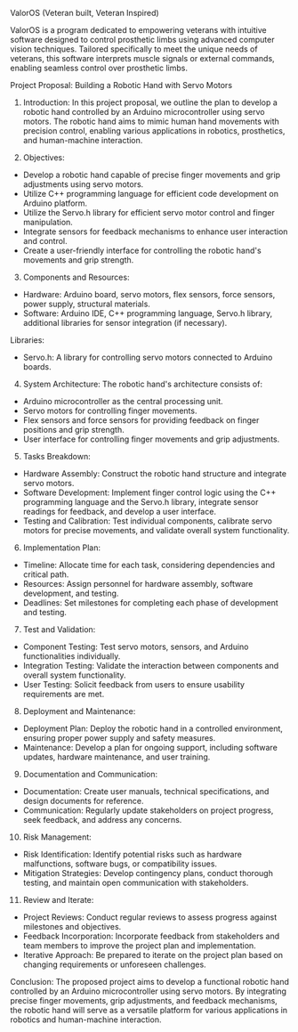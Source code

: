 ValorOS (Veteran built, Veteran Inspired)

ValorOS is a program dedicated to empowering veterans with intuitive software designed to control prosthetic limbs using advanced computer vision techniques. Tailored specifically to meet the unique needs of veterans, this software interprets muscle signals or external commands, enabling seamless control over prosthetic limbs.

Project Proposal: Building a Robotic Hand with Servo Motors

1. Introduction:
In this project proposal, we outline the plan to develop a robotic hand controlled by an Arduino microcontroller using servo motors. The robotic hand aims to mimic human hand movements with precision control, enabling various applications in robotics, prosthetics, and human-machine interaction.

2. Objectives:
- Develop a robotic hand capable of precise finger movements and grip adjustments using servo motors.
- Utilize C++ programming language for efficient code development on Arduino platform.
- Utilize the Servo.h library for efficient servo motor control and finger manipulation.
- Integrate sensors for feedback mechanisms to enhance user interaction and control.
- Create a user-friendly interface for controlling the robotic hand's movements and grip strength.

3. Components and Resources:
- Hardware: Arduino board, servo motors, flex sensors, force sensors, power supply, structural materials.
- Software: Arduino IDE, C++ programming language, Servo.h library, additional libraries for sensor integration (if necessary).

Libraries:
- Servo.h: A library for controlling servo motors connected to Arduino boards.

4. System Architecture:
The robotic hand's architecture consists of:
- Arduino microcontroller as the central processing unit.
- Servo motors for controlling finger movements.
- Flex sensors and force sensors for providing feedback on finger positions and grip strength.
- User interface for controlling finger movements and grip adjustments.

5. Tasks Breakdown:
- Hardware Assembly: Construct the robotic hand structure and integrate servo motors.
- Software Development: Implement finger control logic using the C++ programming language and the Servo.h library, integrate sensor readings for feedback, and develop a user interface.
- Testing and Calibration: Test individual components, calibrate servo motors for precise movements, and validate overall system functionality.

6. Implementation Plan:
- Timeline: Allocate time for each task, considering dependencies and critical path.
- Resources: Assign personnel for hardware assembly, software development, and testing.
- Deadlines: Set milestones for completing each phase of development and testing.

7. Test and Validation:
- Component Testing: Test servo motors, sensors, and Arduino functionalities individually.
- Integration Testing: Validate the interaction between components and overall system functionality.
- User Testing: Solicit feedback from users to ensure usability requirements are met.

8. Deployment and Maintenance:
- Deployment Plan: Deploy the robotic hand in a controlled environment, ensuring proper power supply and safety measures.
- Maintenance: Develop a plan for ongoing support, including software updates, hardware maintenance, and user training.

9. Documentation and Communication:
- Documentation: Create user manuals, technical specifications, and design documents for reference.
- Communication: Regularly update stakeholders on project progress, seek feedback, and address any concerns.

10. Risk Management:
- Risk Identification: Identify potential risks such as hardware malfunctions, software bugs, or compatibility issues.
- Mitigation Strategies: Develop contingency plans, conduct thorough testing, and maintain open communication with stakeholders.

11. Review and Iterate:
- Project Reviews: Conduct regular reviews to assess progress against milestones and objectives.
- Feedback Incorporation: Incorporate feedback from stakeholders and team members to improve the project plan and implementation.
- Iterative Approach: Be prepared to iterate on the project plan based on changing requirements or unforeseen challenges.

Conclusion:
The proposed project aims to develop a functional robotic hand controlled by an Arduino microcontroller using servo motors. By integrating precise finger movements, grip adjustments, and feedback mechanisms, the robotic hand will serve as a versatile platform for various applications in robotics and human-machine interaction.
